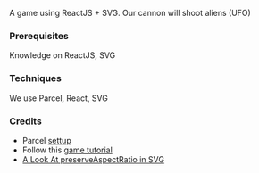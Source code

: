 A game using ReactJS + SVG. Our cannon will shoot aliens (UFO)

### Prerequisites
Knowledge on ReactJS, SVG

### Techniques
We use Parcel, React, SVG

### Credits
- Parcel [settup](https://scotch.io/tutorials/setting-up-a-react-project-with-parcel)
- Follow this [game tutorial](https://auth0.com/blog/developing-games-with-react-redux-and-svg-part-1/)
- [A Look At preserveAspectRatio in SVG](https://codepen.io/jonitrythall/post/preserveaspectratio-in-svg)
